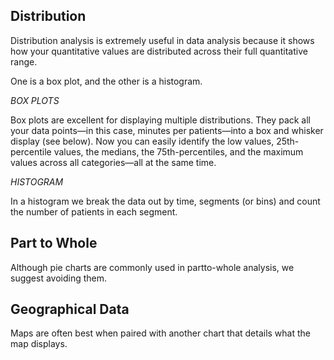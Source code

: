 ## Distribution

Distribution analysis is extremely useful in data analysis because it shows how your
quantitative values are distributed across their full quantitative range.

One is a box plot, and the other is a histogram. 

_BOX PLOTS_ 

Box plots are excellent for displaying multiple distributions.
They pack all your data points—in this case, minutes per patients—into a box and whisker display (see
below). Now you can easily identify the low values, 25th-percentile values, the
medians, the 75th-percentiles, and the maximum values across all categories—all
at the same time. 


_HISTOGRAM_ 

In a histogram we break the data out by time,
segments (or bins) and count the number of patients in each segment. 


## Part to Whole

Although pie charts are commonly used in partto-whole analysis, we suggest avoiding them.

## Geographical Data

Maps are often best when paired with another chart that details what the map displays.
